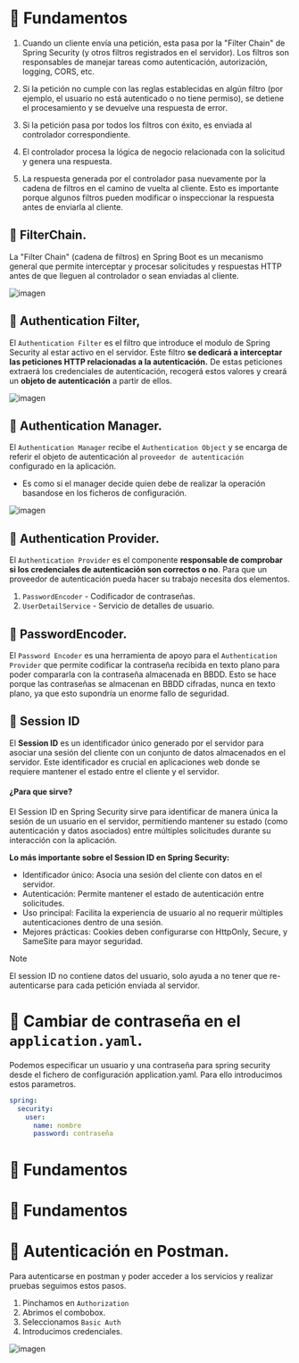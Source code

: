 # 📌 Fundamentos

1. Cuando un cliente envía una petición, esta pasa por la "Filter Chain" de Spring Security (y otros filtros registrados en el servidor). Los filtros son responsables de manejar tareas como autenticación, autorización, logging, CORS, etc.   
 
2. Si la petición no cumple con las reglas establecidas en algún filtro (por ejemplo, el usuario no está autenticado o no tiene permiso), se detiene el procesamiento y se devuelve una respuesta de error.   

3. Si la petición pasa por todos los filtros con éxito, es enviada al controlador correspondiente.   

4. El controlador procesa la lógica de negocio relacionada con la solicitud y genera una respuesta.

5. La respuesta generada por el controlador pasa nuevamente por la cadena de filtros en el camino de vuelta al cliente. Esto es importante porque algunos filtros pueden modificar o inspeccionar la respuesta antes de enviarla al cliente.

## 🔸 FilterChain.
La "Filter Chain" (cadena de filtros) en Spring Boot es un mecanismo general que permite interceptar y procesar solicitudes y respuestas HTTP antes de que lleguen al controlador o sean enviadas al cliente. 
   
![imagen](https://github.com/user-attachments/assets/5e10afbd-1777-40f0-adc1-c50d73914758)

## 🔸 Authentication Filter,
El `Authentication Filter` es el filtro que introduce el modulo de Spring Security al estar activo en el servidor. Este filtro **se dedicará a interceptar las peticiones HTTP relacionadas a la autenticación.** De estas peticiones extraerá los credenciales de autenticación, recogerá estos valores y creará un **objeto de autenticación** a partir de ellos.

![imagen](https://github.com/user-attachments/assets/506a1ffa-866c-4110-bde7-5bed43ec879e)

## 🔸 Authentication Manager.
El `Authentication Manager` recibe el `Authentication Object` y se encarga de referir el objeto de autenticación al `proveedor de autenticación` configurado en la aplicación.
- Es como si el manager decide quien debe de realizar la operación basandose en los ficheros de configuración.
   
![imagen](https://github.com/user-attachments/assets/6787f41b-ed58-456c-b16b-1ddf30b21b2d)

   
## 🔸 Authentication Provider.
El `Authentication Provider` es el componente **responsable de comprobar si los credenciales de autenticación son correctos o no**. Para que un proveedor de autenticación pueda hacer su trabajo necesita dos elementos.
1. `PasswordEncoder` - Codificador de contraseñas.
2. `UserDetailService` - Servicio de detalles de usuario.

## 🔸 PasswordEncoder.
El `Password Encoder` es una herramienta de apoyo para el `Authentication Provider` que permite codificar la contraseña recibida en texto plano para poder compararla con la contraseña almacenada en BBDD. Esto se hace porque las contraseñas se almacenan
en BBDD cifradas, nunca en texto plano, ya que esto supondría un enorme fallo de seguridad.

## 🔸 Session ID
El **Session ID** es un identificador único generado por el servidor para asociar una sesión del cliente con un conjunto de datos almacenados en el servidor. Este identificador es crucial en aplicaciones web donde se requiere mantener el estado entre el cliente y el servidor.    
#### ¿Para que sirve?
El Session ID en Spring Security sirve para identificar de manera única la sesión de un usuario en el servidor, permitiendo mantener su estado (como autenticación y datos asociados) entre múltiples solicitudes durante su interacción con la aplicación.
   
**Lo más importante sobre el Session ID en Spring Security:**
- Identificador único: Asocia una sesión del cliente con datos en el servidor.
- Autenticación: Permite mantener el estado de autenticación entre solicitudes.
- Uso principal: Facilita la experiencia de usuario al no requerir múltiples autenticaciones dentro de una sesión.
- Mejores prácticas: Cookies deben configurarse con HttpOnly, Secure, y SameSite para mayor seguridad.

>[!NOTE]
>El session ID no contiene datos del usuario, solo ayuda a no tener que re-autenticarse para cada petición enviada al servidor.

# 📌 Cambiar de contraseña en el `application.yaml`.
Podemos especificar un usuario y una contraseña para spring security desde el fichero de configuración application.yaml. Para ello introducimos estos parametros.
```yaml
spring:
  security:
    user:
      name: nombre
      password: contraseña
```

# 📌 Fundamentos

# 📌 Fundamentos

# 📌 Autenticación en Postman.
Para autenticarse en postman y poder acceder a los servicios y realizar pruebas seguimos estos pasos.
1. Pinchamos en `Authorization`
2. Abrimos el combobox.
3. Seleccionamos `Basic Auth`
4. Introducimos credenciales.

![imagen](https://github.com/user-attachments/assets/0d7d901d-7657-41c8-9b55-72fef549f781)
